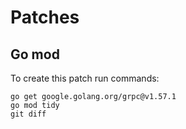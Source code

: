 # Patches

## Go mod

To create this patch run commands:

```shell
go get google.golang.org/grpc@v1.57.1
go mod tidy
git diff
```

